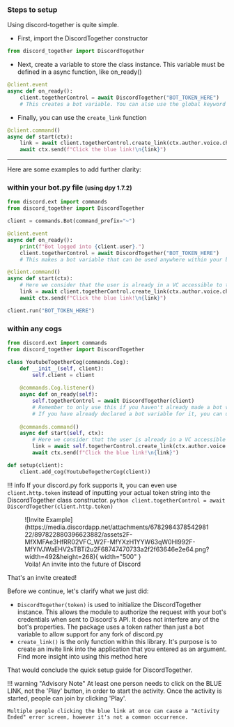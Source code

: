 ### Steps to setup

Using discord-together is quite simple.

* First, import the DiscordTogether constructor
``` python
from discord_together import DiscordTogether
```
* Next, create a variable to store the class instance. This variable must be defined in a async function, like on_ready()
``` python
@client.event
async def on_ready():
    client.togetherControl = await DiscordTogether("BOT_TOKEN_HERE")
    # This creates a bot variable. You can also use the global keyword here instead.
```
* Finally, you can use the `create_link` function
``` python
@client.command()
async def start(ctx):
    link = await client.togetherControl.create_link(ctx.author.voice.channel.id, 'youtube')
    await ctx.send(f"Click the blue link!\n{link}")
```

<hr>
Here are some examples to add further clarity:

### within your bot.py file <small>(using dpy 1.7.2)</small>
``` python linenums="1"
from discord.ext import commands
from discord_together import DiscordTogether

client = commands.Bot(command_prefix="~")

@client.event
async def on_ready():
    print(f"Bot logged into {client.user}.")
    client.togetherControl = await DiscordTogether("BOT_TOKEN_HERE")
    # This makes a bot variable that can be used anywhere within your bot's code, even within cogs.

@client.command()
async def start(ctx):
    # Here we consider that the user is already in a VC accessible to the bot.
    link = await client.togetherControl.create_link(ctx.author.voice.channel.id, 'youtube')
    await ctx.send(f"Click the blue link!\n{link}")

client.run("BOT_TOKEN_HERE")
```

### within any cogs
``` python linenums="1"
from discord.ext import commands
from discord_together import DiscordTogether

class YoutubeTogetherCog(commands.Cog):
    def __init__(self, client):
        self.client = client
    
    @commands.Cog.listener()
    async def on_ready(self):
        self.togetherControl = await DiscordTogether(client) 
        # Remember to only use this if you haven't already made a bot variable for `togetherControl` in your bot.py file.
        # If you have already declared a bot variable for it, you can use `self.client.togetherControl` to access it's functions
    
    @commands.command()
    async def start(self, ctx):
        # Here we consider that the user is already in a VC accessible to the bot.
        link = await self.togetherControl.create_link(ctx.author.voice.channel.id, 'youtube')
        await ctx.send(f"Click the blue link!\n{link}")

def setup(client):
    client.add_cog(YoutubeTogetherCog(client))
```

!!! info
    If your discord.py fork supports it, you can even use `client.http.token` instead of inputting your actual token string into the DiscordTogether class constructor.
    ``` python
    client.togetherControl = await DiscordTogether(client.http.token)
    ```


<figure markdown> 
  ![Invite Example](https://media.discordapp.net/attachments/678298437854298122/897822880396623882/assets2F-MfXMFAe3HfRR02VFC_W2F-MfYXzH1YYW63qW0Hl992F-MfYlVJWaEHV2sTBTi2u2F68747470733a2f2f63646e2e64.png?width=492&height=268){ width="500" }
  <figcaption>Voila! An invite into the future of Discord</figcaption>
</figure>

That's an invite created!

Before we continue, let's clarify what we just did:

* `DiscordTogether(token)` is used to initialize the DiscordTogether instance. This allows the module to authorize the request with your bot's credentials when sent to Discord's API. It does not interfere any of the bot's properties. The package uses a token rather than just a bot variable to allow support for any fork of discord.py
* `create_link()`  is the only function within this library. It's purpose is to create an invite link into the application that you entered as an argument. Find more insight into using this method here

That would conclude the quick setup guide for DiscordTogether.

!!! warning "Advisory Note"
    At least one person needs to click on the BLUE LINK, not the 'Play' button, in order to start the activity. Once the activity is started, people can join by clicking 'Play'. 

    Multiple people clicking the blue link at once can cause a "Activity Ended" error screen, however it's not a common occurrence.